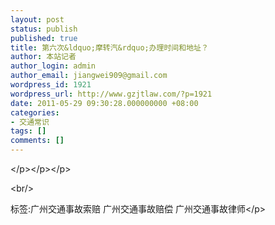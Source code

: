 ```yaml
---
layout: post
status: publish
published: true
title: 第六次&ldquo;摩转汽&rdquo;办理时间和地址？
author: 本站记者
author_login: admin
author_email: jiangwei909@gmail.com
wordpress_id: 1921
wordpress_url: http://www.gzjtlaw.com/?p=1921
date: 2011-05-29 09:30:28.000000000 +08:00
categories:
- 交通常识
tags: []
comments: []
---
```

<p><p><&#47;p><&#47;p><&#47;p><br&#47;><p>标签:广州交通事故索赔 广州交通事故赔偿 广州交通事故律师<&#47;p>
